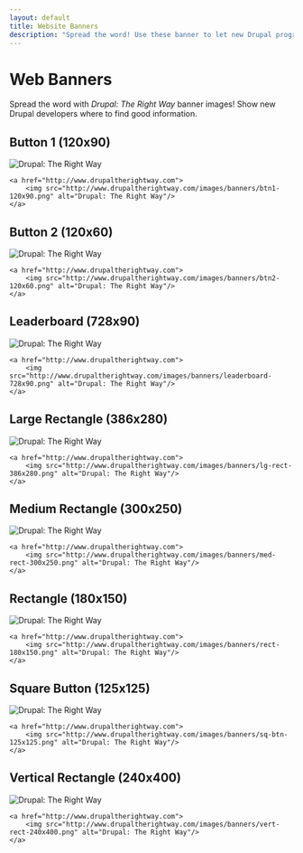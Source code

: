 ```yaml
---
layout: default
title: Website Banners
description: "Spread the word! Use these banner to let new Drupal programmers know about Drupal: The Right Way"
---
```


# Web Banners

Spread the word with _Drupal: The Right Way_ banner images! Show new Drupal developers where to find good information.

## Button 1 (120x90)

<p><img src="/images/banners/btn1-120x90.png" alt="Drupal: The Right Way"/></p>

    <a href="http://www.drupaltherightway.com">
        <img src="http://www.drupaltherightway.com/images/banners/btn1-120x90.png" alt="Drupal: The Right Way"/>
    </a>

## Button 2 (120x60)

<p><img src="/images/banners/btn2-120x60.png" alt="Drupal: The Right Way"/></p>

    <a href="http://www.drupaltherightway.com">
        <img src="http://www.drupaltherightway.com/images/banners/btn2-120x60.png" alt="Drupal: The Right Way"/>
    </a>

## Leaderboard (728x90)

<p><img src="/images/banners/leaderboard-728x90.png" alt="Drupal: The Right Way"/></p>

    <a href="http://www.drupaltherightway.com">
        <img src="http://www.drupaltherightway.com/images/banners/leaderboard-728x90.png" alt="Drupal: The Right Way"/>
    </a>

## Large Rectangle (386x280)

<p><img src="/images/banners/lg-rect-386x280.png" alt="Drupal: The Right Way"/></p>

    <a href="http://www.drupaltherightway.com">
        <img src="http://www.drupaltherightway.com/images/banners/lg-rect-386x280.png" alt="Drupal: The Right Way"/>
    </a>

## Medium Rectangle (300x250)

<p><img src="/images/banners/med-rect-300x250.png" alt="Drupal: The Right Way"/></p>

    <a href="http://www.drupaltherightway.com">
        <img src="http://www.drupaltherightway.com/images/banners/med-rect-300x250.png" alt="Drupal: The Right Way"/>
    </a>

## Rectangle (180x150)

<p><img src="/images/banners/rect-180x150.png" alt="Drupal: The Right Way"/></p>

    <a href="http://www.drupaltherightway.com">
        <img src="http://www.drupaltherightway.com/images/banners/rect-180x150.png" alt="Drupal: The Right Way"/>
    </a>

## Square Button (125x125)

<p><img src="/images/banners/sq-btn-125x125.png" alt="Drupal: The Right Way"/></p>

    <a href="http://www.drupaltherightway.com">
        <img src="http://www.drupaltherightway.com/images/banners/sq-btn-125x125.png" alt="Drupal: The Right Way"/>
    </a>

## Vertical Rectangle (240x400)

<p><img src="/images/banners/vert-rect-240x400.png" alt="Drupal: The Right Way"/></p>

    <a href="http://www.drupaltherightway.com">
        <img src="http://www.drupaltherightway.com/images/banners/vert-rect-240x400.png" alt="Drupal: The Right Way"/>
    </a>
